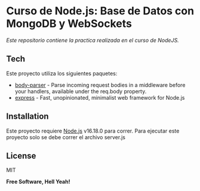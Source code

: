 # Curso de Node.js: Base de Datos con MongoDB y WebSockets

_Este repositorio contiene la practica realizada en el curso de NodeJS._

## Tech

Este proyecto utiliza los siguientes paquetes:

- [body-parser] - Parse incoming request bodies in a middleware before your handlers, available under the req.body property.
- [express] - Fast, unopinionated, minimalist web framework for Node.js

## Installation

Este proyecto requiere [Node.js](https://nodejs.org/) v16.18.0 para correr.
Para ejecutar este proyecto solo se debe correr el archivo server.js

## License

MIT

**Free Software, Hell Yeah!**

[//]: # "These are reference links used in the body of this note and get stripped out when the markdown processor does its job. There is no need to format nicely because it shouldn't be seen. Thanks SO - http://stackoverflow.com/questions/4823468/store-comments-in-markdown-syntax"
[express]: http://expressjs.com
[body-parser]: https://www.npmjs.com/package/body-parser
